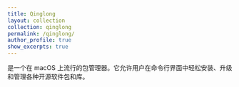 ```yaml
---
title: Qinglong
layout: collection
collection: qinglong
permalink: /qinglong/
author_profile: true
show_excerpts: true
---
```


是一个在 macOS 上流行的包管理器。它允许用户在命令行界面中轻松安装、升级和管理各种开源软件包和库。